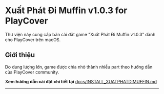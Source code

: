 # Xuất Phát Đi Muffin v1.0.3 for PlayCover

Thư viện này cung cấp bản cài đặt game "Xuất Phát Đi Muffin v1.0.3" dành cho PlayCover trên macOS.

## Giới thiệu
Do dung lượng lớn, game được chia nhỏ thành nhiều part theo hướng dẫn của PlayCover community.

**Xem hướng dẫn cài đặt chi tiết tại** [docs/INSTALL_XUATPHATDIMUFFIN.md](docs/INSTALL_XUATPHATDIMUFFIN.md)

---